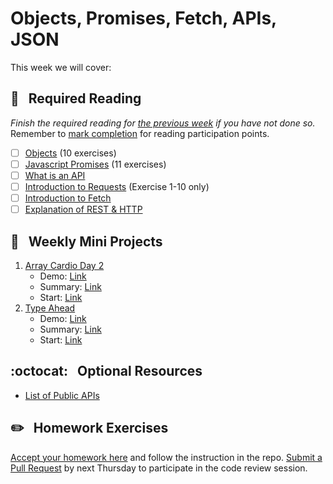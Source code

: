 # Objects, Promises, Fetch, APIs, JSON

This week we will cover:

## :closed_book: &nbsp; **Required Reading**

*Finish the required reading for [the previous week](../week-one) if you have not done so.* Remember to [mark completion](../week-zero/about.md#learning-guide) for reading participation points.

  - [ ] [Objects](https://www.codecademy.com/courses/introduction-to-javascript/lessons/objects) (10 exercises)
  - [ ] [Javascript Promises](https://www.codecademy.com/courses/introduction-to-javascript/lessons/promises) (11 exercises)
  - [ ] [What is an API](https://www.youtube.com/watch?v=s7wmiS2mSXY)
  - [ ] [Introduction to Requests](https://www.codecademy.com/courses/introduction-to-javascript/lessons/requests-ii) (Exercise 1-10 only)
  - [ ] [Introduction to Fetch](https://www.youtube.com/watch?v=Oive66jrwBs)
  - [ ] [Explanation of REST & HTTP](https://www.youtube.com/watch?v=Q-BpqyOT3a8)

## :dart: &nbsp; **Weekly Mini Projects**

1. [Array Cardio Day 2](https://www.youtube.com/watch?v=QNmRfyNg1lw&list=PLu8EoSxDXHP6CGK4YVJhL_VWetA865GOH&index=7)
    * Demo: [Link](https://vanntile.github.io/JavaScript30/07%20-%20Array%20Cardio%20Day%202/)
    * Summary: [Link](https://github.com/usyyy/javascript/blob/master/JavaScript30/analysis.md#7-array-cardio-day-2)
    * Start: [Link](https://github.com/wearecodets/mini-projects/tree/week-four-a)
2. [Type Ahead](https://www.youtube.com/watch?v=y4gZMJKAeWs&list=PLu8EoSxDXHP6CGK4YVJhL_VWetA865GOH&index=6)
    * Demo: [Link](https://vanntile.github.io/JavaScript30/06%20-%20Type%20Ahead/)
    * Summary: [Link](https://github.com/usyyy/javascript/blob/master/JavaScript30/analysis.md#6-type-ahead)
    * Start: [Link](https://github.com/wearecodets/mini-projects/tree/week-four-b)      

## :octocat: &nbsp; **Optional Resources**

* [List of Public APIs](https://github.com/public-apis/public-apis)

## :pencil2: &nbsp; **Homework Exercises**

[Accept your homework here](https://classroom.github.com/a/7tNfx9Gg) and follow the instruction in the repo. [Submit a Pull Request](../week-zero/about.md#homework-pull-request) by next Thursday to participate in the code review session.